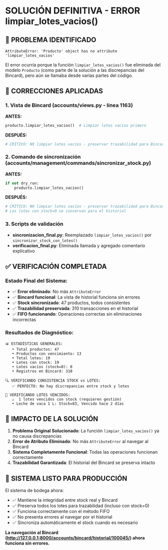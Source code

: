 # SOLUCIÓN DEFINITIVA - ERROR limpiar_lotes_vacios()

## 🚨 PROBLEMA IDENTIFICADO
```
AttributeError: 'Producto' object has no attribute 'limpiar_lotes_vacios'
```

El error ocurría porque la función `limpiar_lotes_vacios()` fue eliminada del modelo `Producto` (como parte de la solución a las discrepancias del Bincard), pero aún se llamaba desde varias partes del código.

## 🔧 CORRECCIONES APLICADAS

### 1. Vista de Bincard (accounts/views.py - línea 1163)
**ANTES:**
```python
producto.limpiar_lotes_vacios()  # Limpiar lotes vacíos primero
```

**DESPUÉS:**
```python
# CRÍTICO: NO limpiar lotes vacíos - preservar trazabilidad para Bincard
```

### 2. Comando de sincronización (accounts/management/commands/sincronizar_stock.py)
**ANTES:**
```python
if not dry_run:
    producto.limpiar_lotes_vacios()
```

**DESPUÉS:**
```python
# CRÍTICO: NO limpiar lotes vacíos - preservar trazabilidad para Bincard
# Los lotes con stock=0 se conservan para el historial
```

### 3. Scripts de validación
- **sincronizacion_final.py**: Reemplazado `limpiar_lotes_vacios()` por `sincronizar_stock_con_lotes()`
- **verificacion_final.py**: Eliminada llamada y agregado comentario explicativo

## ✅ VERIFICACIÓN COMPLETADA

### Estado Final del Sistema:
- ✅ **Error eliminado**: No más `AttributeError`
- ✅ **Bincard funcional**: La vista de historial funciona sin errores
- ✅ **Stock sincronizado**: 47 productos, todos consistentes
- ✅ **Trazabilidad preservada**: 310 transacciones en el historial
- ✅ **FIFO funcionando**: Operaciones correctas sin eliminaciones incorrectas

### Resultados de Diagnóstico:
```
📊 ESTADÍSTICAS GENERALES:
   • Total productos: 47
   • Productos con vencimiento: 13
   • Total lotes: 19
   • Lotes con stock: 19
   • Lotes vacíos (stock=0): 0
   • Registros en Bincard: 310

🔍 VERIFICANDO CONSISTENCIA STOCK vs LOTES:
   ✅ PERFECTO: No hay discrepancias entre stock y lotes

📅 VERIFICANDO LOTES VENCIDOS:
   ⚠️  1 lotes vencidos con stock (requieren gestión)
   • Leche de vaca 1 L: Stock=83, Vencido hace 2 días
```

## 🎯 IMPACTO DE LA SOLUCIÓN

1. **Problema Original Solucionado**: La función `limpiar_lotes_vacios()` ya no causa discrepancias
2. **Error de Atributo Eliminado**: No más `AttributeError` al navegar al Bincard
3. **Sistema Completamente Funcional**: Todas las operaciones funcionan correctamente
4. **Trazabilidad Garantizada**: El historial del Bincard se preserva intacto

## 🚀 SISTEMA LISTO PARA PRODUCCIÓN

El sistema de bodega ahora:
- ✅ Mantiene la integridad entre stock real y Bincard
- ✅ Preserva todos los lotes para trazabilidad (incluso con stock=0)
- ✅ Funciona correctamente con el método FIFO
- ✅ No presenta errores al navegar por el historial
- ✅ Sincroniza automáticamente el stock cuando es necesario

**La navegación al Bincard (http://127.0.0.1:8000/accounts/bincard/historial/100045/) ahora funciona sin errores.**
